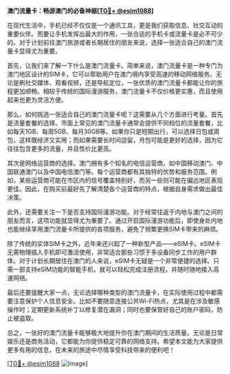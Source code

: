 **澳门流量卡：畅游澳门的必备神器[[TG💪+ @esim1088](https://t.me/s/esim1088)]**

在现代生活中，手机已经不仅仅是一个通讯工具，更是我们获取信息、社交互动的重要伙伴。而要让手机发挥出最大的作用，一张合适的手机卡或流量卡是必不可少的。对于计划前往澳门旅游或者长期居住的朋友来说，选择一张适合自己的澳门流量卡显得尤为重要。

首先，让我们来了解一下什么是澳门流量卡。简单来说，澳门流量卡是一种专门为澳门地区设计的SIM卡，它可以帮助用户在澳门境内享受高速的移动网络服务。无论是刷社交媒体、观看视频，还是导航定位，一张优质的澳门流量卡都能让你的旅程更加顺畅。相较于传统的国际漫游服务，澳门流量卡不仅价格更实惠，而且使用起来也更为灵活方便。

那么，如何挑选一张适合自己的澳门流量卡呢？这需要从几个方面进行考量。首先是流量套餐的选择。市面上常见的澳门流量卡通常会提供不同档位的流量套餐，比如每天1GB、每周5GB、每月30GB等。如果你只是短期出行，可以选择日包或周包，这样既经济又实用；而如果需要长时间逗留，月包可能是更好的选择，因为它往往包含更多的流量，并且性价比更高。

其次是网络运营商的选择。澳门拥有多个知名的电信运营商，如中国移动澳门、中国联通澳门以及中国电信澳门等。每个运营商都有其独特的优势和服务范围。例如，某些运营商可能在市区内的信号覆盖特别好，而另一些则可能在偏远地区表现更佳。因此，在购买前最好先了解清楚各个运营商的特点，根据自身需求做出最佳决策。

此外，还需要关注一下是否支持国际漫游功能。对于经常往返于内地与澳门之间的朋友而言，这项功能就显得尤为重要了。通过开启国际漫游功能后，即使身处内地也能继续享用澳门流量卡所提供的各项服务，避免了频繁更换SIM卡带来的麻烦。

除了传统的实体SIM卡之外，近年来还兴起了一种新型产品——eSIM卡。eSIM卡无需物理插入手机即可激活使用，非常适合那些习惯于多设备同步工作的用户群体。对于计划长期居住在澳门的人来说，eSIM卡无疑是一个非常便捷的选择。只需一部支持eSIM功能的智能手机，就可以轻松完成注册流程，并随时随地接入高速网络。

最后还要提醒大家一点，无论选择哪种类型的澳门流量卡，在实际使用过程中都需要注意保护个人信息安全。比如不要随意连接公共Wi-Fi热点，尤其是在涉及敏感操作时；定期更新系统补丁以修复潜在漏洞；同时也要保管好自己的账户密码，防止被盗取。

总之，一张好的澳门流量卡能够极大地提升你在澳门期间的生活质量。无论是日常娱乐还是商务活动，它都能为你提供稳定可靠的网络支持。希望本文能为大家提供更多有用的信息，在未来的旅途中尽情享受科技带来的便利吧！

[[TG💪+ @esim1088](https://t.me/s/esim1088) ![Image](https://i.postimg.cc/4NQfJmqS/Snipaste-2025-05-13-00-14-12.png)]
